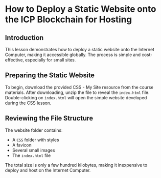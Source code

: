 # How to Deploy a Static Website onto the ICP Blockchain for Hosting

## Introduction

This lesson demonstrates how to deploy a static website onto the Internet Computer, making it accessible globally. The process is simple and cost-effective, especially for small sites.

## Preparing the Static Website

To begin, download the provided CSS - My Site resource from the course materials. After downloading, unzip the file to reveal the `index.html` file. Double-clicking on `index.html` will open the simple website developed during the CSS lesson.

## Reviewing the File Structure

The website folder contains:

- A `CSS` folder with styles
- A favicon
- Several small images
- The `index.html` file

The total size is only a few hundred kilobytes, making it inexpensive to deploy and host on the Internet Computer.
